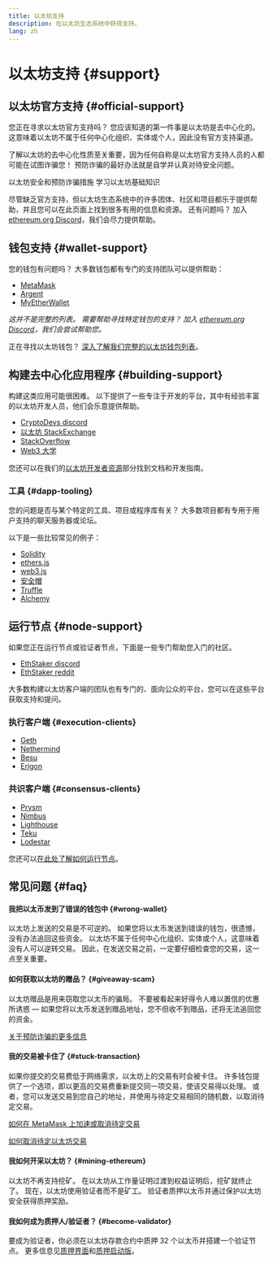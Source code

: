 ```yaml
---
title: 以太坊支持
description: 在以太坊生态系统中获得支持。
lang: zh
---
```


# 以太坊支持 {#support}

## 以太坊官方支持 {#official-support}

您正在寻求以太坊官方支持吗？ 您应该知道的第一件事是以太坊是去中心化的。 这意味着以太坊不属于任何中心化组织、实体或个人，因此没有官方支持渠道。

了解以太坊的去中心化性质至关重要，因为任何自称是以太坊官方支持人员的人都可能在试图诈骗您！ 预防诈骗的最好办法就是自学并认真对待安全问题。

<DocLink to="/security/">
  以太坊安全和预防诈骗措施
</DocLink>

<DocLink to="/learn/">
  学习以太坊基础知识
</DocLink>

尽管缺乏官方支持，但以太坊生态系统中的许多团体、社区和项目都乐于提供帮助，并且您可以在此页面上找到很多有用的信息和资源。 还有问题吗？ 加入 [ethereum.org Discord](/discord/)，我们会尽力提供帮助。

## 钱包支持 {#wallet-support}

您的钱包有问题吗？ 大多数钱包都有专门的支持团队可以提供帮助：

- [MetaMask](https://metamask.zendesk.com/hc/)
- [Argent](https://support.argent.xyz/hc/)
- [MyEtherWallet](https://help.myetherwallet.com/)

_这并不是完整的列表。 需要帮助寻找特定钱包的支持？ 加入 [ethereum.org Discord](https://discord.gg/rZz26QWfCg)，我们会尝试帮助您。_

正在寻找以太坊钱包？ [深入了解我们完整的以太坊钱包列表](/wallets/find-wallet/)。

## 构建去中心化应用程序 {#building-support}

构建这类应用可能很困难。 以下提供了一些专注于开发的平台，其中有经验丰富的以太坊开发人员，他们会乐意提供帮助。

- [CryptoDevs discord](https://discord.gg/Z9TA39m8Yu)
- [以太坊 StackExchange](https://ethereum.stackexchange.com/)
- [StackOverflow](https://stackoverflow.com/questions/tagged/web3)
- [Web3 大学](https://www.web3.university/)

您还可以在我们的[以太坊开发者资源](/developers/)部分找到文档和开发指南。

### 工具 {#dapp-tooling}

您的问题是否与某个特定的工具、项目或程序库有关？ 大多数项目都有专用于用户支持的聊天服务器或论坛。

以下是一些比较常见的例子：

- [Solidity](https://gitter.im/ethereum/solidity/)
- [ethers.js](https://discord.gg/6jyGVDK6Jx)
- [web3.js](https://discord.gg/GsABYQu4sC)
- [安全帽](https://discord.gg/xtrMGhmbfZ)
- [Truffle](https://discord.gg/8uKcsccEYE)
- [Alchemy](http://alchemy.com/discord)

## 运行节点 {#node-support}

如果您正在运行节点或验证者节点，下面是一些专门帮助您入门的社区。

- [EthStaker discord](https://discord.io/ethstaker)
- [EthStaker reddit](https://www.reddit.com/r/ethstaker)

大多数构建以太坊客户端的团队也有专门的、面向公众的平台，您可以在这些平台获取支持和提问。

### 执行客户端 {#execution-clients}

- [Geth](https://discord.gg/FqDzupGyYf)
- [Nethermind](https://discord.gg/YJx3pm8z5C)
- [Besu](https://discord.gg/p8djYngzKN)
- [Erigon](https://github.com/ledgerwatch/erigon/issues)

### 共识客户端 {#consensus-clients}

- [Prysm](https://discord.gg/prysmaticlabs)
- [Nimbus](https://discord.gg/nSmEH3qgFv)
- [Lighthouse](https://discord.gg/cyAszAh)
- [Teku](https://discord.gg/7hPv2T6)
- [Lodestar](https://discord.gg/aMxzVcr)

您还可以[在此处了解如何运行节点](/developers/docs/nodes-and-clients/run-a-node/)。

## 常见问题 {#faq}

#### 我把以太币发到了错误的钱包中 {#wrong-wallet}

以太坊上发送的交易是不可逆的。 如果您将以太币发送到错误的钱包，很遗憾，没有办法追回这些资金。 以太坊不属于任何中心化组织、实体或个人，这意味着没有人可以逆转交易。 因此，在发送交易之前，一定要仔细检查您的交易，这一点至关重要。

#### 如何获取以太坊的赠品？ {#giveaway-scam}

以太坊赠品是用来窃取您以太币的骗局。 不要被看起来好得令人难以置信的优惠所诱惑 — 如果您将以太币发送到赠品地址，您不但收不到赠品，还将无法追回您的资金。

[关于预防诈骗的更多信息](/security/#common-scams)

#### 我的交易被卡住了 {#stuck-transaction}

如果你提交的交易费低于网络需求，以太坊上的交易有时会被卡住。 许多钱包提供了一个选项，即以更高的交易费重新提交同一项交易，使该交易得以处理。 或者，您可以发送交易到您自己的地址，并使用与待定交易相同的随机数，以取消待定交易。

[如何在 MetaMask 上加速或取消待定交易](https://metamask.zendesk.com/hc/en-us/articles/360015489251-How-to-speed-up-or-cancel-a-pending-transaction)

[如何取消待定以太坊交易](https://info.etherscan.com/how-to-cancel-ethereum-pending-transactions/)

#### 我如何开采以太坊？ {#mining-ethereum}

以太坊不再支持挖矿。 在以太坊从工作量证明过渡到权益证明后，挖矿就终止了。 现在，以太坊使用验证者而不是矿工。 验证者质押以太币并通过保护以太坊安全获得质押奖励。

#### 我如何成为质押人/验证者？ {#become-validator}

要成为验证者，你必须在以太坊存款合约中质押 32 个以太币并搭建一个验证节点。 更多信息见[质押界面](/staking)和[质押启动版](https://launchpad.ethereum.org/)。
